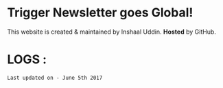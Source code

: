 # Trigger Newsletter goes Global! 
This website is created & maintained by Inshaal Uddin. 
**Hosted** by GitHub.
#	LOGS : 
	Last updated on - June 5th 2017
